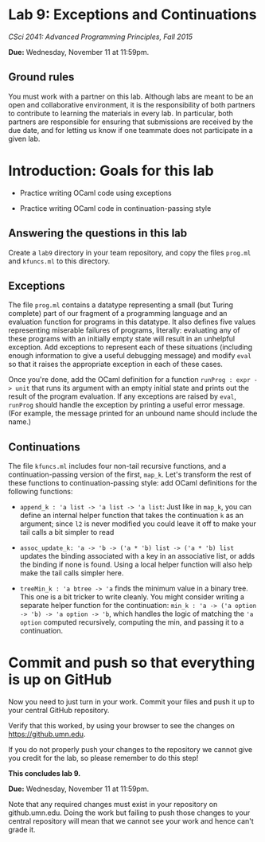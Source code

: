 # Lab 9: Exceptions and Continuations

*CSci 2041: Advanced Programming Principles, Fall 2015*

**Due:** Wednesday, November 11 at 11:59pm.


## Ground rules

You must work with a partner on this lab.  Although labs are meant to
be an open and collaborative environment, it is the responsibility of
both partners to contribute to learning the materials in every lab.
In particular, both partners are responsible for ensuring that submissions are
received by the due date, and for letting us know if one teammate does
not participate in a given lab.

# Introduction: Goals for this lab

+ Practice writing OCaml code using exceptions

+ Practice writing OCaml code in continuation-passing style

## Answering the questions in this lab

Create a `lab9` directory in your team repository, and copy the files
`prog.ml` and `kfuncs.ml` to this directory.

## Exceptions

The file `prog.ml` contains a datatype representing a small (but
Turing complete) part of our fragment of a programming language and an
evaluation function for programs in this datatype.  It also defines
five values representing miserable failures of programs, literally:
evaluating any of these programs with an initially empty state will
result in an unhelpful exception.   Add exceptions to represent each
of these situations (including enough information to give a useful
debugging message) and modify `eval` so that it raises the appropriate
exception in each of these cases.

Once you're done, add the OCaml definition for a function `runProg :
expr -> unit` that runs its argument with an empty initial state and prints
out the result of the program evaluation.  If any exceptions are
raised by `eval`, `runProg` should handle the exception by printing a
useful error message.  (For example, the message printed for an unbound
name should include the name.)

## Continuations

The file `kfuncs.ml` includes four non-tail recursive functions, and a
continuation-passing version of the first, `map_k`.  Let's transform
the rest of these functions to continuation-passing style: add OCaml
definitions for the following functions:

+ `append_k : 'a list -> 'a list -> 'a list`: Just like in `map_k`,
  you can define an internal helper function that takes the
  continuation `k` as an argument; since `l2` is never modified you
  could leave it off to make your tail calls a bit simpler to read

+ `assoc_update_k: 'a -> 'b -> ('a * 'b) list -> ('a * 'b) list`
  updates the binding associated with a key in an associative list, or
  adds the binding if none is found.  Using a local helper function
  will also help make the tail calls simpler here.

+ `treeMin_k : 'a btree -> 'a` finds the minimum value in a binary
  tree.  This one is a bit tricker to write cleanly.  You might
  consider writing a separate helper function for the continuation:
  `min_k : 'a -> ('a option -> 'b) -> 'a option -> 'b`, which handles
  the logic of matching the `'a option` computed recursively,
  computing the min, and passing it to a continuation.

# Commit and push so that everything is up on GitHub

Now you need to just turn in your work. Commit your files and push
it up to your central GitHub repository. 

Verify that this worked, by using your browser to see the changes on
https://github.umn.edu.

If you do not properly push your changes to the repository we
cannot give you credit for the lab, so please remember to do this
step!

__This concludes lab 9.__

**Due:** Wednesday, November 11 at 11:59pm.

Note that any required changes must exist in your repository on
github.umn.edu. Doing the work but failing to push those changes
to your central repository will mean that we cannot see your work
and hence can't grade it.
